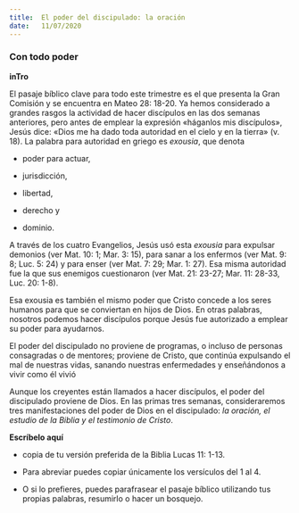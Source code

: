 ```yaml
---
title:  El poder del discipulado: la oración
date:   11/07/2020
---
```


### Con todo poder

**inTro**

El pasaje bíblico clave para todo este trimestre es el que presenta la Gran Comisión y se encuentra en Mateo 28: 18-20. Ya hemos considerado a grandes rasgos la actividad de hacer discípulos en las dos semanas anteriores, pero antes de emplear la expresión «háganlos mis discípulos», Jesús dice: «Dios me ha dado toda autoridad en el cielo y en la tierra» (v. 18). La palabra para autoridad en griego es _exousia_, que denota

- poder para actuar,

- jurisdicción,

- libertad,

- derecho y

- dominio.

A través de los cuatro Evangelios, Jesús usó esta _exousia_ para expulsar demonios (ver Mat. 10: 1; Mar. 3: 15), para sanar a los enfermos (ver Mat. 9: 8; Luc. 5: 24) y para enser (ver Mat. 7: 29; Mar. 1: 27). Esa misma autoridad fue la que sus enemigos cuestionaron (ver Mat. 21: 23-27; Mar. 11: 28-33, Luc. 20: 1-8).

Esa exousia es también el mismo poder que Cristo concede a los seres humanos para que se conviertan en hijos de Dios. En otras palabras, nosotros podemos hacer discípulos porque Jesús fue autorizado a emplear su poder para ayudarnos.

El poder del discipulado no proviene de programas, o incluso de personas consagradas o de mentores; proviene de Cristo, que continúa expulsando el mal de nuestras vidas, sanando nuestras enfermedades y enseñándonos a vivir como él vivió

Aunque los creyentes están llamados a hacer discípulos, el poder del discipulado proviene de Dios. En las primas tres semanas, consideraremos tres manifestaciones del poder de Dios en el discipulado: _la oración, el estudio de la Biblia y el testimonio de Cristo_.

**Escríbelo aquí**

- copia de tu versión preferida de la Biblia Lucas 11: 1-13.

- Para abreviar puedes copiar únicamente los versículos del 1 al 4.

- O si lo prefieres, puedes parafrasear el pasaje bíblico utilizando tus propias palabras, resumirlo o hacer un bosquejo.
